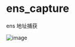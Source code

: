 # ens_capture
ens 地址捕获

![image](https://user-images.githubusercontent.com/51406819/180375513-7007a179-bf38-4c16-ba82-7f43e9b02c5b.png)
